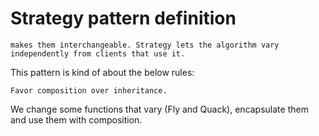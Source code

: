 # Strategy pattern definition

```The Strategy Pattern defines a family of algorithms, Encapsulates each one and
makes them interchangeable. Strategy lets the algorithm vary independently from clients that use it.
```

This pattern is kind of about the below rules:

`Favor composition over inheritance.`

We change some functions that vary (Fly and Quack), encapsulate them and use them with composition.
